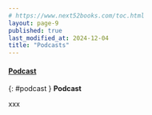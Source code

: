 ```yaml
---
# https://www.next52books.com/toc.html
layout: page-9
published: true
last_modified_at: 2024-12-04
title: "Podcasts"
---
```


#### [Podcast](#podcast)

{: #podcast }
**Podcast**

xxx

<br />
